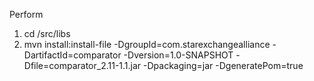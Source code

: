 Perform 
1) cd /src/libs
2) mvn install:install-file  -DgroupId=com.starexchangealliance  -DartifactId=comparator -Dversion=1.0-SNAPSHOT  -Dfile=comparator_2.11-1.1.jar  -Dpackaging=jar  -DgeneratePom=true